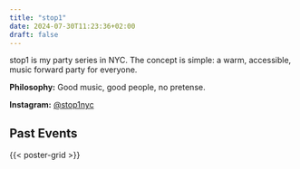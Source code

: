 ```yaml
---
title: "stop1"
date: 2024-07-30T11:23:36+02:00
draft: false
---
```


stop1 is my party series in NYC. The concept is simple: a warm, accessible, music forward party for everyone.   

**Philosophy:** Good music, good people, no pretense.

**Instagram:** [@stop1nyc](https://instagram.com/stop1nyc)

<!-- **Next event**: July 19th at Hellphone -->
## Past Events

{{< poster-grid >}}


